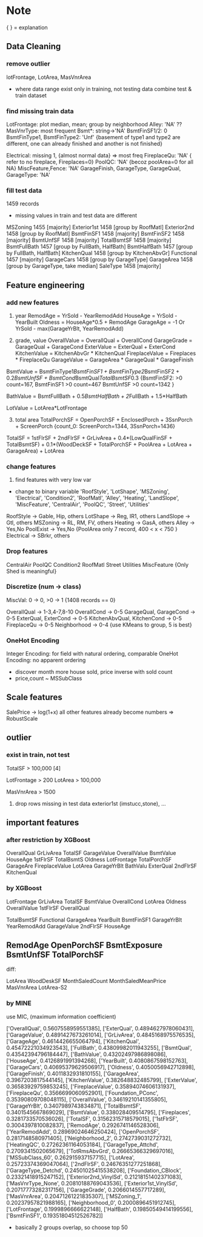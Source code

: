 # Note
{ } = explanation

## Data Cleaning
### remove outlier
lotFrontage, LotArea, MasVnrArea
- where data range exist only in training, not testing data
combine test & train dataset

### find missing train data
LotFrontage: plot median, mean; group by neighborhood
Alley: 'NA' ??
MasVnrType: most frequent
Bsmt*: string->'NA'
BsmtFinSF1/2: 0
BsmtFinType1, BsmtFinType2: 'Unf'
  {basement of type1 and type2 are different, one can already finished and another is not finished}

Electrical: missing 1, {almost normal data} => most freq
FireplaceQu: 'NA'
  { refer to no fireplace, Fireplaces=0}
PoolQC: 'NA'
  {becoz poolArea=0 for all NA}
MiscFeature,Fence: 'NA'
GarageFinish, GarageType, GarageQual, GarageType: 'NA'

### fill test data
1459 records
- missing values in train and test data are different
      
MSZoning        1455 [majority]
Exterior1st     1458 [group by RoofMatl]
Exterior2nd     1458 [group by RoofMatl]
BsmtFinSF1      1458 [majority]
BsmtFinSF2      1458 [majority]
BsmtUnfSF       1458 [majority]
TotalBsmtSF     1458 [majority]
BsmtFullBath    1457 [group by FullBath, HalfBath]
BsmtHalfBath    1457 [group by FullBath, HalfBath]
KitchenQual     1458 [group by KitchenAbvGr]
Functional      1457 [majority]
GarageCars      1458 [group by GarageType]
GarageArea      1458 [group by GarageType, take median]
SaleType        1458 [majority]


## Feature engineering
### add new features
1. year 
RemodAge = YrSold - YearRemodAdd
HouseAge = YrSold - YearBuilt
Oldness = HouseAge*0.5 + RemodAge
GarageAge = -1 Or YrSold - max(GarageYrBlt, YearRemodAdd)

2. grade, value
OverallValue = OverallQual + OverallCond
GarageGrade = GarageQual + GarageCond
ExterValue = ExterQual + ExterCond
KitchenValue = KitchenAbvGr * KitchenQual
FireplaceValue = Fireplaces * FireplaceQu
GarageValue = GarageArea * GarageQual * GarageFinish

BsmtValue = BsmtFinType1*BsmtFinSF1 + BsmtFinType2*BsmtFinSF2 + 0.2*BsmtUnfSF + BsmtCond*BsmtQual*TotalBsmtSF*0.3
{BsmtFinSF2: >0 count=167, BsmtFinSF1 >0 count=467
BsmtUnfSF >0 count=1342
}

BathValue = BsmtFullBath + 0.5*BsmtHalfBath + 2*FullBath + 1.5*HalfBath

LotValue = LotArea*LotFrontage 

3. total area
TotalPorchSF = OpenPorchSF + EnclosedPorch + 3SsnPorch + ScreenPorch
{count_0: ScreenPorch=1344, 3SsnPorch=1436}

TotalSF = 1stFlrSF + 2ndFlrSF + GrLivArea + 0.4*(LowQualFinSF + TotalBsmtSF) + 0.1*(WoodDeckSF + TotalPorchSF + PoolArea + LotArea + GarageArea) + LotArea


### change features
1. find features with very low var
- change to binary variable
'RoofStyle', 'LotShape', 'MSZoning', 'Electrical', 'Condition2', 'RoofMatl', 'Alley', 'Heating', 'LandSlope', 'MiscFeature', 'CentralAir', 'PoolQC', 'Street', 'Utilities'

RoofStyle -> Gable, Hip, others
LotShape -> Reg, IR1, others
LandSlope -> Gtl, others
MSZoning -> RL, RM, FV, others
Heating -> GasA, others
Alley -> Yes,No
PoolExist -> Yes,No
  {PoolArea only 7 record, 400 < x < 750 }
Electrical -> SBrkr, others

### Drop features
CentralAir
PoolQC
Condition2
RoofMatl
Street
Utilities
MiscFeature {Only Shed is meaningful}

### Discretize (num -> class)
MiscVal: 0 -> 0, >0 -> 1
 {1408 records == 0}

OverallQual -> 1-3,4-7,8-10
OverallCond -> 0-5
GarageQual, GarageCond -> 0-5
ExterQual, ExterCond -> 0-5
KitchenAbvQual, KitchenCond -> 0-5
FireplaceQu -> 0-5
Neighborhood -> 0-4   {use KMeans to group, 5 is best}


### OneHot Encoding
Integer Encoding: for field with natural ordering, comparable
OneHot Encoding: no apparent ordering
- discover month more house sold, price inverse with sold count
- price,count ~ MSSubClass

## Scale features
SalePrice -> log(1+x)
all other features already become numbers => RobustScale


## outlier
### exist in train, not test

TotalSF > 100,000 [4]

LotFrontage > 200
LotArea > 100,000

MasVnrArea > 1500

1. drop rows missing in test data
exterior1st (imstucc,stone), ...

## important features
### after restriction by XGBoost 
OverallQual
GrLivArea
TotalSF
GarageValue
OverallValue
BsmtValue
HouseAge
1stFlrSF
TotalBsmtS
Oldness
LotFrontage
TotalPorchSF
GarageAre
FireplaceValue
LotArea
GarageYrBlt
BathValu
ExterQual
2ndFlrSF
KitchenQual


### by XGBoost
LotFrontage
GrLivArea
TotalSF
BsmtValue
OverallCond
LotArea
Oldness
OverallValue
1stFlrSF
OverallQual

TotalBsmtSF
Functional
GarageArea
YearBuilt
BsmtFinSF1
GarageYrBlt
YearRemodAdd
GarageValue
2ndFlrSF
HouseAge

RemodAge
OpenPorchSF
BsmtExposure
BsmtUnfSF
TotalPorchSF
-----
diff:

LotArea
WoodDeskSF
MonthSaledCount
MonthSaledMeanPrice
MasVnrArea
LotArea-S2

### by MINE
use MIC, (maximum information coefficient)

['OverallQual', 0.5607558959551385],
['ExterQual', 0.4894627978060431],
['GarageValue', 0.4891427673261014],
['GrLivArea', 0.4845168975576535],
['GarageAge', 0.4614426655064794],
['KitchenQual', 0.45472221034923543],
['FullBath', 0.43809982011943255],
['BsmtQual', 0.43542394796184447],
['BathValue', 0.43202497986898086],
['HouseAge', 0.4126891991394268],
['YearBuilt', 0.4080867598152763],
['GarageCars', 0.40695379629506917],
['Oldness', 0.4050056942712898],
['GarageFinish', 0.4011832931810155],
['GarageArea', 0.3967203817544145],
['KitchenValue', 0.382648832485799],
['ExterValue', 0.36583929759853245],
['FireplaceValue', 0.35894074606131937],
['FireplaceQu', 0.3566699060952901],
['Foundation_PConc', 0.35390809708048115],
['OverallValue', 0.34619210141355805],
['GarageYrBlt', 0.3407989743834871],
['TotalBsmtSF', 0.3401545667869029],
['BsmtValue', 0.338028409514795],
['Fireplaces', 0.3281733570536026],
['TotalSF', 0.31562315718579015],
['1stFlrSF', 0.3004397810082837],
['RemodAge', 0.2926741146528306],
['YearRemodAdd', 0.28969024646250424],
['OpenPorchSF', 0.2817148580971405],
['Neighborhood_2', 0.2742739031272732],
['HeatingQC', 0.27262361164053184],
['GarageType_Attchd', 0.2709341502065679],
['TotRmsAbvGrd', 0.26665366329697016],
['MSSubClass_60', 0.262915937157715],
['LotArea', 0.25723374369047064],
['2ndFlrSF', 0.24676351277251868],
['GarageType_Detchd', 0.24501025415538208],
['Foundation_CBlock', 0.23321418915247152],
['Exterior2nd_VinylSd', 0.21218151402371083],
['MasVnrType_None', 0.20810188769043536],
['Exterior1st_VinylSd', 0.20717773282317156],
['GarageGrade', 0.2066014557717289],
['MasVnrArea', 0.20471261221835307],
['MSZoning_1', 0.20237957821988165],
['Neighborhood_0', 0.2000896451912745],
['LotFrontage', 0.1999896666622148],
['HalfBath', 0.19850549414199556],
['BsmtFinSF1', 0.19351804512526782]]

- basically 2 groups overlap, so choose top 50




